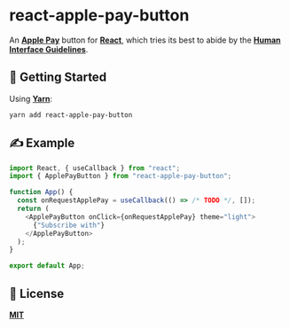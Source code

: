 # react-apple-pay-button
An [**Apple Pay**](https://developer.apple.com/apple-pay/implementation/) button for [**React**](https://reactjs.org/), which tries its best to abide by the [**Human Interface Guidelines**](https://developer.apple.com/design/human-interface-guidelines/apple-pay/overview/buttons-and-marks/).

## 🚀 Getting Started

Using [**Yarn**]():

```
yarn add react-apple-pay-button
```

## ✍️  Example

```javascript
import React, { useCallback } from "react";
import { ApplePayButton } from "react-apple-pay-button";

function App() {
  const onRequestApplePay = useCallback(() => /* TODO */, []);
  return (
    <ApplePayButton onClick={onRequestApplePay} theme="light">
      {"Subscribe with"}
    </ApplePayButton>
  );
}

export default App;
```

## 🚀 License
[**MIT**](./LICENSE)

